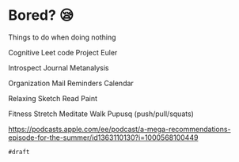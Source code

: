 # Bored? 😪

Things to do when doing nothing

Cognitive
    Leet code
    Project Euler

Introspect
    Journal
    Metanalysis

Organization
    Mail
    Reminders
    Calendar

Relaxing
    Sketch
    Read
    Paint

Fitness
    Stretch
    Meditate
    Walk
    Pupusq (push/pull/squats)

<https://podcasts.apple.com/ee/podcast/a-mega-recommendations-episode-for-the-summer/id1363110130?i=1000568100449>

`#draft`
